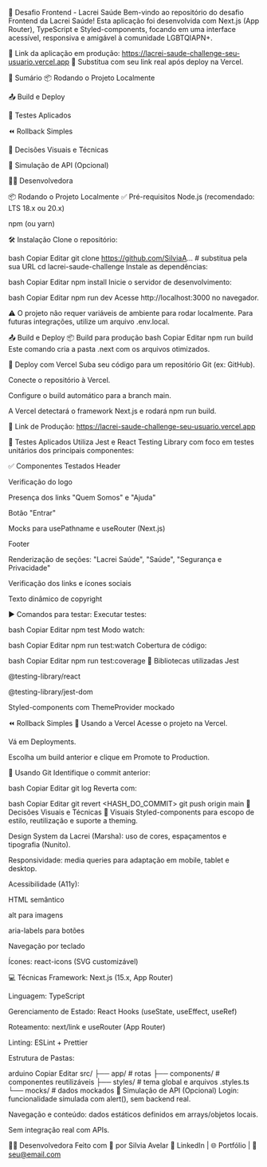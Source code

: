 🚀 Desafio Frontend - Lacrei Saúde
Bem-vindo ao repositório do desafio Frontend da Lacrei Saúde! Esta aplicação foi desenvolvida com Next.js (App Router), TypeScript e Styled-components, focando em uma interface acessível, responsiva e amigável à comunidade LGBTQIAPN+.

🔗 Link da aplicação em produção: https://lacrei-saude-challenge-seu-usuario.vercel.app
📌 Substitua com seu link real após deploy na Vercel.

📑 Sumário
📦 Rodando o Projeto Localmente

📤 Build e Deploy

🧪 Testes Aplicados

⏪ Rollback Simples

🎨 Decisões Visuais e Técnicas

🔗 Simulação de API (Opcional)

👩‍💻 Desenvolvedora

📦 Rodando o Projeto Localmente
✅ Pré-requisitos
Node.js (recomendado: LTS 18.x ou 20.x)

npm (ou yarn)

🛠️ Instalação
Clone o repositório:

bash
Copiar
Editar
git clone https://github.com/SilviaA... # substitua pela sua URL
cd lacrei-saude-challenge
Instale as dependências:

bash
Copiar
Editar
npm install
Inicie o servidor de desenvolvimento:

bash
Copiar
Editar
npm run dev
Acesse http://localhost:3000 no navegador.

⚠️ O projeto não requer variáveis de ambiente para rodar localmente. Para futuras integrações, utilize um arquivo .env.local.

📤 Build e Deploy
📦 Build para produção
bash
Copiar
Editar
npm run build
Este comando cria a pasta .next com os arquivos otimizados.

🚀 Deploy com Vercel
Suba seu código para um repositório Git (ex: GitHub).

Conecte o repositório à Vercel.

Configure o build automático para a branch main.

A Vercel detectará o framework Next.js e rodará npm run build.

🔗 Link de Produção: https://lacrei-saude-challenge-seu-usuario.vercel.app

🧪 Testes Aplicados
Utiliza Jest e React Testing Library com foco em testes unitários dos principais componentes:

✅ Componentes Testados
Header

Verificação do logo

Presença dos links "Quem Somos" e "Ajuda"

Botão "Entrar"

Mocks para usePathname e useRouter (Next.js)

Footer

Renderização de seções: "Lacrei Saúde", "Saúde", "Segurança e Privacidade"

Verificação dos links e ícones sociais

Texto dinâmico de copyright

▶️ Comandos para testar:
Executar testes:

bash
Copiar
Editar
npm test
Modo watch:

bash
Copiar
Editar
npm run test:watch
Cobertura de código:

bash
Copiar
Editar
npm run test:coverage
🧰 Bibliotecas utilizadas
Jest

@testing-library/react

@testing-library/jest-dom

Styled-components com ThemeProvider mockado

⏪ Rollback Simples
🔁 Usando a Vercel
Acesse o projeto na Vercel.

Vá em Deployments.

Escolha um build anterior e clique em Promote to Production.

🔁 Usando Git
Identifique o commit anterior:

bash
Copiar
Editar
git log
Reverta com:

bash
Copiar
Editar
git revert <HASH_DO_COMMIT>
git push origin main
🎨 Decisões Visuais e Técnicas
🎨 Visuais
Styled-components para escopo de estilo, reutilização e suporte a theming.

Design System da Lacrei (Marsha): uso de cores, espaçamentos e tipografia (Nunito).

Responsividade: media queries para adaptação em mobile, tablet e desktop.

Acessibilidade (A11y):

HTML semântico

alt para imagens

aria-labels para botões

Navegação por teclado

Ícones: react-icons (SVG customizável)

💻 Técnicas
Framework: Next.js (15.x, App Router)

Linguagem: TypeScript

Gerenciamento de Estado: React Hooks (useState, useEffect, useRef)

Roteamento: next/link e useRouter (App Router)

Linting: ESLint + Prettier

Estrutura de Pastas:

arduino
Copiar
Editar
src/
├── app/             # rotas
├── components/      # componentes reutilizáveis
├── styles/          # tema global e arquivos .styles.ts
└── mocks/           # dados mockados
🔗 Simulação de API (Opcional)
Login: funcionalidade simulada com alert(), sem backend real.

Navegação e conteúdo: dados estáticos definidos em arrays/objetos locais.

Sem integração real com APIs.

👩‍💻 Desenvolvedora
Feito com 💜 por Silvia Avelar
🔗 LinkedIn | 🌐 Portfólio | 📧 seu@email.com